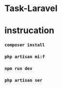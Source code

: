 # Task-Laravel
<h1>instrucation</h1>    

### `composer install`
 ### `php artisan mi:f`
 ### `npm run dev`
  ### `php artisan ser`
